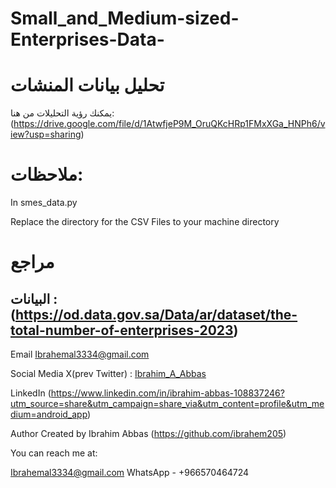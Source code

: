 # Small_and_Medium-sized-Enterprises-Data-
# تحليل بيانات المنشات 
يمكنك رؤية التحليلات من هنا:
(https://drive.google.com/file/d/1AtwfjeP9M_OruQKcHRp1FMxXGa_HNPh6/view?usp=sharing)

# ملاحظات: 
In smes_data.py

Replace the directory for the CSV Files to your machine directory
# مراجع

البيانات : (https://od.data.gov.sa/Data/ar/dataset/the-total-number-of-enterprises-2023)
-------------------------------------------
Email
Ibrahemal3334@gmail.com

Social Media
X(prev Twitter) : [Ibrahim_A_Abbas](https://x.com/Ibrahim_A_Abbas?t=26u8SuvcmCsmlpKDPctwRg&s=08)

LinkedIn
(https://www.linkedin.com/in/ibrahim-abbas-108837246?utm_source=share&utm_campaign=share_via&utm_content=profile&utm_medium=android_app)

Author
Created by Ibrahim Abbas (https://github.com/ibrahem205)

You can reach me at:

Ibrahemal3334@gmail.com
WhatsApp - +966570464724

